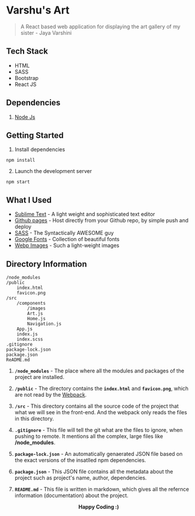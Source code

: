 # Varshu's Art

> A React based web application for displaying the art gallery of my sister - Jaya Varshini

## Tech Stack
- HTML
- SASS
- Bootstrap
- React JS

## Dependencies
1. [Node Js](https://nodejs.org/en/download/)

## Getting Started
1. Install dependencies  
```
npm install
```
2. Launch the development server  
```
npm start
```
## What I Used
* [Sublime Text](https://www.sublimetext.com/3) - A light weight and sophisticated text editor
* [Github pages](https://pages.github.com/) - Host directly from your Github repo, by simple push and deploy
* [SASS](https://sass-lang.com/) - The Syntactically AWESOME guy
* [Google Fonts](https://fonts.google.com/) - Collection of beautiful fonts
* [Webp Images](https://developers.google.com/speed/webp/) - Such a light-weight images

## Directory Information
```
/node_modules
/public
    index.html
    favicon.png
/src
    /components
        /images
        Art.js
        Home.js
        Navigation.js
    App.js
    index.js
    index.scss
.gitignore
package-lock.json
package.json
ReADME.md
```
1. **`/node_modules`** - The place where all the modules and packages of the project are installed. 

2. **`/public`** - The directory contains the **`index.html`** and **`favicon.png`**, which are not read by the [Webpack](https://survivejs.com/webpack/what-is-webpack/). 

3. **`/src`** - This directory contains all the source code of the project that what we will see in the front-end. And the webpack only reads the files in this directory.

4. **`.gitignore`** - This file will tell the git what are the files to ignore, when pushing to remote. It mentions all the complex, large files like **/node_modules**.

5. **`package-lock.json`** - An automatically genaerated JSON file based on the exact versions of the insatlled npm dependencies. 

6. **`package.json`** - This JSON file contains all the metadata about the project such as project's name, author, dependencies.

7. **`README.md`** - This file is written in markdown, which gives all the refernce information (documentation) about the project.


 <p align='center'><b>Happy Coding :)</b></p>